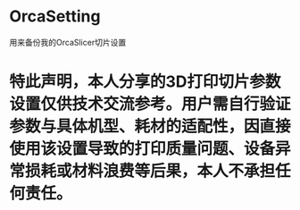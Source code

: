 # OrcaSetting
用来备份我的OrcaSlicer切片设置

# 特此声明，本人分享的3D打印切片参数设置仅供技术交流参考。用户需自行验证参数与具体机型、耗材的适配性，因直接使用该设置导致的打印质量问题、设备异常损耗或材料浪费等后果，本人不承担任何责任。
